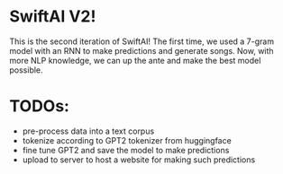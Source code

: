 # SwiftAI V2!
This is the second iteration of SwiftAI! The first time, we used a 7-gram model with an RNN to make predictions and
generate songs. Now, with more NLP knowledge, we can up the ante and make the best model possible.

# TODOs:
* pre-process data into a text corpus
* tokenize according to GPT2 tokenizer from huggingface
* fine tune GPT2 and save the model to make predictions
* upload to server to host a website for making such predictions
